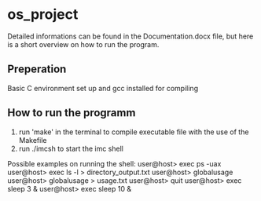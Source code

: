 # os_project
Detailed informations can be found in the Documentation.docx file, but here is a short overview on how to run the program.

## Preperation
Basic C environment set up and gcc installed for compiling

## How to run the programm
1. run 'make' in the terminal to compile executable file with the use of the Makefile
2. run ./imcsh to start the imc shell 

Possible examples on running the shell:
user@host> exec ps -uax
user@host> exec ls -l > directory_output.txt
user@host> globalusage
user@host> globalusage > usage.txt
user@host> quit
user@host> exec sleep 3 &
user@host> exec sleep 10 &

